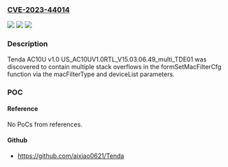### [CVE-2023-44014](https://cve.mitre.org/cgi-bin/cvename.cgi?name=CVE-2023-44014)
![](https://img.shields.io/static/v1?label=Product&message=n%2Fa&color=blue)
![](https://img.shields.io/static/v1?label=Version&message=n%2Fa&color=blue)
![](https://img.shields.io/static/v1?label=Vulnerability&message=n%2Fa&color=brighgreen)

### Description

Tenda AC10U v1.0 US_AC10UV1.0RTL_V15.03.06.49_multi_TDE01 was discovered to contain multiple stack overflows in the formSetMacFilterCfg function via the macFilterType and deviceList parameters.

### POC

#### Reference
No PoCs from references.

#### Github
- https://github.com/aixiao0621/Tenda

